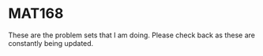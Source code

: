 # MAT168
These are the problem sets that I am doing. Please check back as these are constantly being updated.

